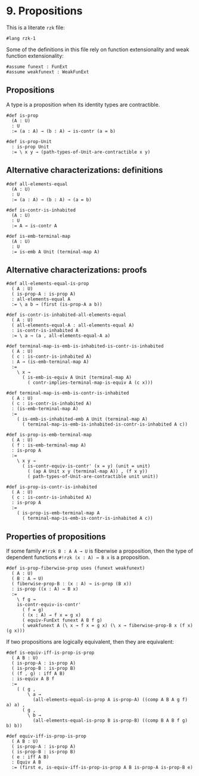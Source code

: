 # 9. Propositions

This is a literate `rzk` file:

```rzk
#lang rzk-1
```

Some of the definitions in this file rely on function extensionality and weak
function extensionality:

```rzk
#assume funext : FunExt
#assume weakfunext : WeakFunExt
```

## Propositions

A type is a proposition when its identity types are contractible.

```rzk
#def is-prop
  (A : U)
  : U
  := (a : A) → (b : A) → is-contr (a = b)

#def is-prop-Unit
  : is-prop Unit
  := \ x y → (path-types-of-Unit-are-contractible x y)
```

## Alternative characterizations: definitions

```rzk
#def all-elements-equal
  (A : U)
  : U
  := (a : A) → (b : A) → (a = b)

#def is-contr-is-inhabited
  (A : U)
  : U
  := A → is-contr A

#def is-emb-terminal-map
  (A : U)
  : U
  := is-emb A Unit (terminal-map A)
```

## Alternative characterizations: proofs

```rzk
#def all-elements-equal-is-prop
  ( A : U)
  ( is-prop-A : is-prop A)
  : all-elements-equal A
  := \ a b → (first (is-prop-A a b))

#def is-contr-is-inhabited-all-elements-equal
  ( A : U)
  ( all-elements-equal-A : all-elements-equal A)
  : is-contr-is-inhabited A
  := \ a → (a , all-elements-equal-A a)

#def terminal-map-is-emb-is-inhabited-is-contr-is-inhabited
  ( A : U)
  ( c : is-contr-is-inhabited A)
  : A → (is-emb-terminal-map A)
  :=
    \ x →
      ( is-emb-is-equiv A Unit (terminal-map A)
        ( contr-implies-terminal-map-is-equiv A (c x)))

#def terminal-map-is-emb-is-contr-is-inhabited
  ( A : U)
  ( c : is-contr-is-inhabited A)
  : (is-emb-terminal-map A)
  :=
    ( is-emb-is-inhabited-emb A Unit (terminal-map A)
      ( terminal-map-is-emb-is-inhabited-is-contr-is-inhabited A c))

#def is-prop-is-emb-terminal-map
  ( A : U)
  ( f : is-emb-terminal-map A)
  : is-prop A
  :=
    \ x y →
      ( is-contr-equiv-is-contr' (x = y) (unit = unit)
        ( (ap A Unit x y (terminal-map A)) , (f x y))
        ( path-types-of-Unit-are-contractible unit unit))

#def is-prop-is-contr-is-inhabited
  ( A : U)
  ( c : is-contr-is-inhabited A)
  : is-prop A
  :=
    ( is-prop-is-emb-terminal-map A
      ( terminal-map-is-emb-is-contr-is-inhabited A c))
```

## Properties of propositions

If some family `#!rzk B : A A → U` is fiberwise a proposition, then the type of
dependent functions `#!rzk (x : A) → B x` is a proposition.

```rzk
#def is-prop-fiberwise-prop uses (funext weakfunext)
  ( A : U)
  ( B : A → U)
  ( fiberwise-prop-B : (x : A) → is-prop (B x))
  : is-prop ((x : A) → B x)
  :=
    \ f g →
    is-contr-equiv-is-contr'
      ( f = g)
      ( (x : A) → f x = g x)
      ( equiv-FunExt funext A B f g)
      ( weakfunext A (\ x → f x = g x) (\ x → fiberwise-prop-B x (f x) (g x)))
```

If two propositions are logically equivalent, then they are equivalent:

```rzk
#def is-equiv-iff-is-prop-is-prop
  ( A B : U)
  ( is-prop-A : is-prop A)
  ( is-prop-B : is-prop B)
  ( (f , g) : iff A B)
  : is-equiv A B f
  :=
    ( ( g ,
        \ a →
          (all-elements-equal-is-prop A is-prop-A) ((comp A B A g f) a) a) ,
      ( g ,
        \ b →
          (all-elements-equal-is-prop B is-prop-B) ((comp B A B f g) b) b))

#def equiv-iff-is-prop-is-prop
  ( A B : U)
  ( is-prop-A : is-prop A)
  ( is-prop-B : is-prop B)
  ( e : iff A B)
  : Equiv A B
  := (first e, is-equiv-iff-is-prop-is-prop A B is-prop-A is-prop-B e)
```
